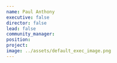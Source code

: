 ```yaml
---
name: Paul Anthony
executive: false
director: false
lead: false
community_manager:   
position:  
project:  
image: ../assets/default_exec_image.png
---
```

